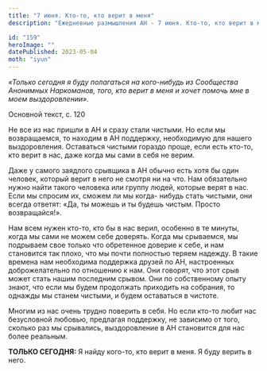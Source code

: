 ```yaml
---
title: "7 июня. Кто-то, кто верит в меня"
description: "Ежедневные размышления АН - 7 июня. Кто-то, кто верит в меня"

id: "159"
heroImage: ""
datePublished: 2023-05-04
moth: "iyun"
---
```


_«Только сегодня я буду полагаться на кого-нибудь из Сообщества Анонимных
Наркоманов, того, кто верит в меня и хочет помочь мне в моем выздоровлении»._

Основной текст, с. 120

Не все из нас пришли в АН и сразу стали чистыми. Но если мы возвращаемся, то
находим в АН поддержку, необходимую для нашего выздоровления. Оставаться
чистыми гораздо проще, если есть кто-то, кто верит в нас, даже когда мы сами в
себя не верим.

Даже у самого заядлого срывщика в АН обычно есть хотя бы один человек, который
верит в него не смотря ни на что. Нам обязательно нужно найти такого человека
или группу людей, которые верят в нас. Если мы спросим их, сможем ли мы когда-
нибудь стать чистыми, они всегда ответят: «Да, ты можешь и ты будешь чистым.
Просто возвращайся!».

Нам всем нужен кто-то, кто бы в нас верил, особенно в те минуты, когда мы сами
не можем себе доверять. Когда мы срываемся, мы подрываем свое только что
обретенное доверие к себе, и нам становится так плохо, что мы почти полностью
теряем надежду. В такие времена нам необходима поддержка друзей по АН,
настроенных доброжелательно по отношению к нам. Они говорят, что этот срыв
может стать нашим последним срывом. Они по собственному опыту знают, что если
мы будем продолжать приходить на собрания, то однажды мы станем чистыми, и
будем оставаться в чистоте.

Многим из нас очень трудно поверить в себя. Но если кто-то любит нас
безусловной любовью, предлагая поддержку, не зависимо от того, сколько раз мы
срывались, выздоровление в АН становится для нас более реальным.

**ТОЛЬКО СЕГОДНЯ:** Я найду кого-то, кто верит в меня. Я буду верить в него.
